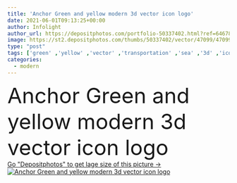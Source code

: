 ```yaml
---
title: 'Anchor Green and yellow modern 3d vector icon logo'
date: 2021-06-01T09:13:25+00:00
author: Infolight
author_url: https://depositphotos.com/portfolio-50337402.html?ref=64678756
image: https://st2.depositphotos.com/thumbs/50337402/vector/47099/470998070/api_thumb_450.jpg?forcejpeg=true
type: "post"
tags: ['green' ,'yellow' ,'vector' ,'transportation' ,'sea' ,'3d' ,'icon' ,'device' ,'marine' ,'ocean' ,'ship' ,'nautical' ,'boat' ,'logo' ,'anchor' ,'eps' ,'premium' ]
categories: 
  - modern
---
```

<div aling="center">
            <font size="60"> Anchor Green and yellow modern 3d vector icon logo</font>   
</div>
<div>
    <a href='https://depositphotos.com/470998070/stock-illustration-anchor-green-yellow-modern-vector.html?ref=64678756' target=_blank > Go "Depositphotos" to get lage size of this picture ->
        <img href='https://depositphotos.com/470998070/stock-illustration-anchor-green-yellow-modern-vector.html?ref=64678756' src='https://st2.depositphotos.com/50337402/47099/v/950/depositphotos_470998070-stock-illustration-anchor-green-yellow-modern-vector.jpg?forcejpeg=true' alt='Anchor Green and yellow modern 3d vector icon logo' >
    </a>
</div>
